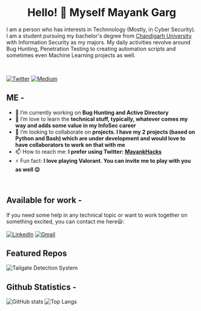 <br>
<br>
<h1 align="center">Hello! 👋 Myself Mayank Garg </h1>

<p aligh="left">I am a person who has interests in Technnology (Mostly, in Cyber Security). I am a student pursuing my bachelor's degree from <a href='https://www.cuchd.in/'>Chandigarh University</a> with Information Security as my majors. My daily activities revolve around Bug Hunting, Penetration Testing to creating automation scripts and sometimes even Machine Learning projects as well. </p>

<br>

[![Twitter](https://img.shields.io/static/v1?style=for-the-badge&logo=twitter&label=Twitter&message=MayankHacks&color=blue)](https://twitter.com/MayankHacks)
[![Medium](https://img.shields.io/static/v1?style=for-the-badge&logo=medium&label=Medium&message=0xmayankgarg&color=black)](https://0xmayankgarg.medium.com)


## ME -

- 🔭 I’m currently working on **Bug Hunting and Active Directory**
- 🌱 I’m love to learn the **technical stuff, typically, whatever comes my way and adds some value in my InfoSec career**
- 👯 I’m looking to collaborate on **projects. I have my 2 projects (based on Python and Bash) which are under development and would love to have collaborators to work on that with me**
- 📫 How to reach me: **I prefer using Twitter: <a href='https://twitter.com/MayankHacks'>MayankHacks</a>**
- ⚡ Fun fact: **I love playing Valorant. You can invite me to play with you as well :wink:**

<br>

## Available for work -
If you need some help in any technical topic or want to work together on something excited, you can contact me here😃:
<br>
<br>
[![LinkedIn](https://img.shields.io/static/v1?style=for-the-badge&logo=linkedin&label=LinkedIn&message=iMayankGarg&color=blue)](https://linkedin.com/in/imayankgarg)
[![Gmail](https://img.shields.io/static/v1?style=for-the-badge&logo=gmail&label=Gmail&message=gargmayank697@gmail.com&color=red)](mailto:gargmayank697@gmail.com)


## Featured Repos

![Tailgate Detection System](https://github-readme-stats.vercel.app/api/pin/?username=mayankgarg0987&repo=tailgating-detection-system&theme=vue-dark)


## Github Statistics -

![GitHub stats](https://github-readme-stats.vercel.app/api?username=mayankgarg0987&show_icons=true&theme=vue-dark&count_private=true)
![Top Langs](https://github-readme-stats.vercel.app/api/top-langs/?username=mayankgarg0987&count_private=true&theme=vue-dark&layout=compact)
